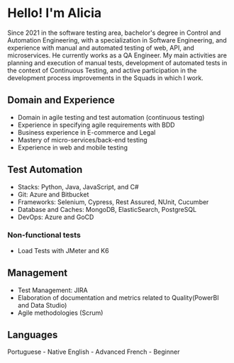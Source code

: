 # Hello! I'm Alicia

Since 2021 in the software testing area, bachelor's degree in Control and Automation Engineering, with a specialization in Software Engineering, and experience with manual and automated testing of web, API, and microservices. He currently works as a QA Engineer. My main activities are planning and execution of manual tests, development of automated tests in the context of Continuous Testing, and active participation in the development process improvements in the Squads in which I work.

## Domain and Experience
 - Domain in agile testing and test automation (continuous testing)
 - Experience in specifying agile requirements with BDD
 - Business experience in E-commerce and Legal
 - Mastery of micro-services/back-end testing
 - Experience in web and mobile testing

 ## Test Automation
 - Stacks: Python, Java, JavaScript, and C#
 - Git: Azure and Bitbucket
 - Frameworks: Selenium, Cypress, Rest Assured, NUnit, Cucumber
 - Database and Caches: MongoDB, ElasticSearch, PostgreSQL
 - DevOps: Azure and GoCD

 ### Non-functional tests
 - Load Tests with JMeter and K6

## Management
 - Test Management: JIRA
 - Elaboration of documentation and metrics related to Quality(PowerBI and Data Studio)
 - Agile methodologies (Scrum)

## Languages
Portuguese - Native
English - Advanced 
French - Beginner

